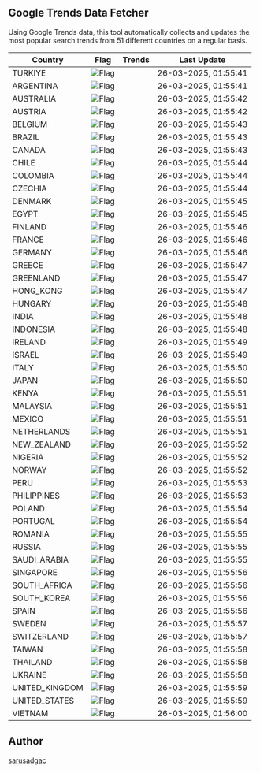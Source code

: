 
## Google Trends Data Fetcher

Using Google Trends data, this tool automatically collects and updates the most popular search trends from 51 different countries on a regular basis.


| Country | Flag | Trends | Last Update |
| --- | --- | --- | --- |
| TURKIYE | ![Flag](https://flagcdn.com/16x12/tr.png) |  | 26-03-2025, 01:55:41 |
| ARGENTINA | ![Flag](https://flagcdn.com/16x12/ar.png) |  | 26-03-2025, 01:55:41 |
| AUSTRALIA | ![Flag](https://flagcdn.com/16x12/au.png) |  | 26-03-2025, 01:55:42 |
| AUSTRIA | ![Flag](https://flagcdn.com/16x12/at.png) |  | 26-03-2025, 01:55:42 |
| BELGIUM | ![Flag](https://flagcdn.com/16x12/be.png) |  | 26-03-2025, 01:55:43 |
| BRAZIL | ![Flag](https://flagcdn.com/16x12/br.png) |  | 26-03-2025, 01:55:43 |
| CANADA | ![Flag](https://flagcdn.com/16x12/ca.png) |  | 26-03-2025, 01:55:43 |
| CHILE | ![Flag](https://flagcdn.com/16x12/cl.png) |  | 26-03-2025, 01:55:44 |
| COLOMBIA | ![Flag](https://flagcdn.com/16x12/co.png) |  | 26-03-2025, 01:55:44 |
| CZECHIA | ![Flag](https://flagcdn.com/16x12/cz.png) |  | 26-03-2025, 01:55:44 |
| DENMARK | ![Flag](https://flagcdn.com/16x12/dk.png) |  | 26-03-2025, 01:55:45 |
| EGYPT | ![Flag](https://flagcdn.com/16x12/eg.png) |  | 26-03-2025, 01:55:45 |
| FINLAND | ![Flag](https://flagcdn.com/16x12/fi.png) |  | 26-03-2025, 01:55:46 |
| FRANCE | ![Flag](https://flagcdn.com/16x12/fr.png) |  | 26-03-2025, 01:55:46 |
| GERMANY | ![Flag](https://flagcdn.com/16x12/de.png) |  | 26-03-2025, 01:55:46 |
| GREECE | ![Flag](https://flagcdn.com/16x12/gr.png) |  | 26-03-2025, 01:55:47 |
| GREENLAND | ![Flag](https://flagcdn.com/16x12/gl.png) |  | 26-03-2025, 01:55:47 |
| HONG_KONG | ![Flag](https://flagcdn.com/16x12/hk.png) |  | 26-03-2025, 01:55:47 |
| HUNGARY | ![Flag](https://flagcdn.com/16x12/hu.png) |  | 26-03-2025, 01:55:48 |
| INDIA | ![Flag](https://flagcdn.com/16x12/in.png) |  | 26-03-2025, 01:55:48 |
| INDONESIA | ![Flag](https://flagcdn.com/16x12/id.png) |  | 26-03-2025, 01:55:48 |
| IRELAND | ![Flag](https://flagcdn.com/16x12/ie.png) |  | 26-03-2025, 01:55:49 |
| ISRAEL | ![Flag](https://flagcdn.com/16x12/il.png) |  | 26-03-2025, 01:55:49 |
| ITALY | ![Flag](https://flagcdn.com/16x12/it.png) |  | 26-03-2025, 01:55:50 |
| JAPAN | ![Flag](https://flagcdn.com/16x12/jp.png) |  | 26-03-2025, 01:55:50 |
| KENYA | ![Flag](https://flagcdn.com/16x12/ke.png) |  | 26-03-2025, 01:55:51 |
| MALAYSIA | ![Flag](https://flagcdn.com/16x12/my.png) |  | 26-03-2025, 01:55:51 |
| MEXICO | ![Flag](https://flagcdn.com/16x12/mx.png) |  | 26-03-2025, 01:55:51 |
| NETHERLANDS | ![Flag](https://flagcdn.com/16x12/nl.png) |  | 26-03-2025, 01:55:51 |
| NEW_ZEALAND | ![Flag](https://flagcdn.com/16x12/nz.png) |  | 26-03-2025, 01:55:52 |
| NIGERIA | ![Flag](https://flagcdn.com/16x12/ng.png) |  | 26-03-2025, 01:55:52 |
| NORWAY | ![Flag](https://flagcdn.com/16x12/no.png) |  | 26-03-2025, 01:55:52 |
| PERU | ![Flag](https://flagcdn.com/16x12/pe.png) |  | 26-03-2025, 01:55:53 |
| PHILIPPINES | ![Flag](https://flagcdn.com/16x12/ph.png) |  | 26-03-2025, 01:55:53 |
| POLAND | ![Flag](https://flagcdn.com/16x12/pl.png) |  | 26-03-2025, 01:55:54 |
| PORTUGAL | ![Flag](https://flagcdn.com/16x12/pt.png) |  | 26-03-2025, 01:55:54 |
| ROMANIA | ![Flag](https://flagcdn.com/16x12/ro.png) |  | 26-03-2025, 01:55:55 |
| RUSSIA | ![Flag](https://flagcdn.com/16x12/ru.png) |  | 26-03-2025, 01:55:55 |
| SAUDI_ARABIA | ![Flag](https://flagcdn.com/16x12/sa.png) |  | 26-03-2025, 01:55:55 |
| SINGAPORE | ![Flag](https://flagcdn.com/16x12/sg.png) |  | 26-03-2025, 01:55:56 |
| SOUTH_AFRICA | ![Flag](https://flagcdn.com/16x12/za.png) |  | 26-03-2025, 01:55:56 |
| SOUTH_KOREA | ![Flag](https://flagcdn.com/16x12/kr.png) |  | 26-03-2025, 01:55:56 |
| SPAIN | ![Flag](https://flagcdn.com/16x12/es.png) |  | 26-03-2025, 01:55:56 |
| SWEDEN | ![Flag](https://flagcdn.com/16x12/se.png) |  | 26-03-2025, 01:55:57 |
| SWITZERLAND | ![Flag](https://flagcdn.com/16x12/ch.png) |  | 26-03-2025, 01:55:57 |
| TAIWAN | ![Flag](https://flagcdn.com/16x12/tw.png) |  | 26-03-2025, 01:55:58 |
| THAILAND | ![Flag](https://flagcdn.com/16x12/th.png) |  | 26-03-2025, 01:55:58 |
| UKRAINE | ![Flag](https://flagcdn.com/16x12/ua.png) |  | 26-03-2025, 01:55:58 |
| UNITED_KINGDOM | ![Flag](https://flagcdn.com/16x12/gb.png) |  | 26-03-2025, 01:55:59 |
| UNITED_STATES | ![Flag](https://flagcdn.com/16x12/us.png) |  | 26-03-2025, 01:55:59 |
| VIETNAM | ![Flag](https://flagcdn.com/16x12/vn.png) |  | 26-03-2025, 01:56:00 |


## Author
 [sarusadgac](https://x.com/sarusadgac)
